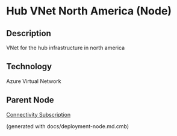# Hub VNet North America (Node)
## Description
VNet for the hub infrastructure in north america

## Technology
Azure Virtual Network

## Parent Node
[Connectivity Subscription](../../../mybank/it-management/azure/connectivity-subscription.md)


(generated with docs/deployment-node.md.cmb)
